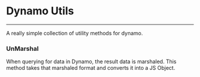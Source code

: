 # Dynamo Utils

--------

A really simple collection of utility methods for dynamo.

### UnMarshal

When querying for data in Dynamo, the result data is marshaled. This method takes that marshaled format and converts it into a JS Object.